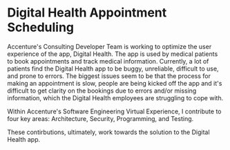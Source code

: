 # Digital Health Appointment Scheduling

Accenture's Consulting Developer Team is working to optimize the user experience of the app, Digital Health. The app is used by medical patients to book appointments and track medical information. Currently, a lot of patients find the Digital Health app to be buggy, unreliable, difficult to use, and prone to errors. The biggest issues seem to be that the process for making an appointment is slow, people are being kicked off the app and it's difficult to get clarity on the bookings due to errors and/or missing information, which the Digital Health employees are struggling to cope with.

Within Accenture's Software Engineering Virtual Experience, I contribute to four key areas: Architecture, Security, Programming, and Testing.

These contirbutions, ultimately, work towards the solution to the Digital Health app.
